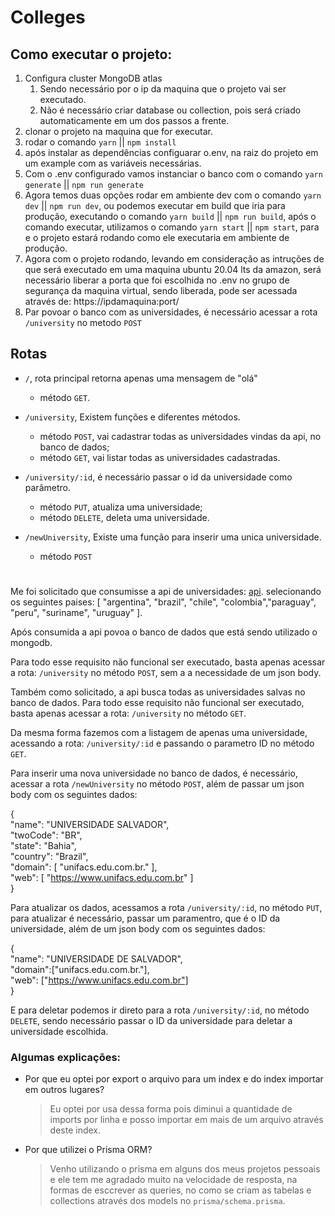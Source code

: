 # Colleges

## Como executar o projeto:


1. Configura cluster MongoDB atlas
   1. Sendo necessário por o ip da maquina que o projeto vai ser executado.
   2. Não é necessário criar database ou collection, pois será criado automaticamente em um dos passos a frente.
2. clonar o projeto na maquina que for executar.
3. rodar o comando `yarn` || `npm install`
4. após instalar as dependências configuarar o.env, na raiz do projeto em um example com as variáveis necessárias.
5. Com o .env configurado vamos instanciar o banco com o comando `yarn generate` || `npm run generate`
6. Agora temos duas opções rodar em ambiente dev com o comando `yarn dev` || `npm run dev`, ou podemos executar em build que iria para produção, executando o comando `yarn build` || `npm run build`, após o comando executar, utilizamos o comando `yarn start` || `npm start`, para e o projeto estará rodando como ele executaria em ambiente de produção.
7. Agora com o projeto rodando, levando em consideração as intruções de que será executado em uma maquina ubuntu 20.04 lts da amazon, será necessário liberar a porta que foi escolhida no .env no grupo de segurança da maquina virtual, sendo liberada, pode ser acessada através de: https://ipdamaquina:port/
8. Par povoar o banco com as universidades, é necessário acessar a rota `/university` no metodo `POST`


## Rotas

* `/`, rota principal retorna apenas uma mensagem de "olá"
  * método `GET`.
  
* `/university`, Existem funções e diferentes métodos.
  * método `POST`, vai cadastrar todas as universidades vindas da api, no banco de dados;
  * método `GET`, vai listar todas as universidades cadastradas.
 
* `/university/:id`, é necessário passar o id da universidade como parâmetro.
  * método `PUT`, atualiza uma universidade;
  * método `DELETE`, deleta uma universidade.
* `/newUniversity`, Existe uma função para inserir uma unica universidade.
  * método `POST`

#

Me foi solicitado que consumisse a api de universidades: [api](http://universities.hipolabs.com/). selecionando os seguintes paises: [
  "argentina", "brazil", "chile", "colombia","paraguay", "peru", "suriname", "uruguay"
].

Após consumida a api povoa o banco de dados que está sendo utilizado o mongodb.

Para todo esse requisito não funcional ser executado, basta apenas acessar a rota: `/university` no método `POST`, sem a a necessidade de um json body.

Também como solicitado, a api busca todas as universidades salvas no banco de dados. Para todo esse requisito não funcional ser executado, basta apenas acessar a rota: `/university` no método `GET`.

Da mesma forma fazemos com a listagem de apenas uma universidade, acessando a rota: `/university/:id` e passando o parametro ID no método `GET`.

Para inserir uma nova universidade no banco de dados, é necessário, acessar a rota `/newUniversity` no método `POST`, além de passar um json body com os seguintes dados:

{<br>
    "name": "UNIVERSIDADE SALVADOR",<br>
		"twoCode": "BR",<br>
		"state": "Bahia",<br>
		"country": "Brazil",<br>
		"domain": [
			"unifacs.edu.com.br."
		],<br>
		"web": [
			"https://www.unifacs.edu.com.br"
		]<br>
}

Para atualizar os dados, acessamos a rota `/university/:id`, no método `PUT`, para atualizar é necessário, passar um paramentro, que é o ID da universidade, além de um json body com os seguintes dados:

{<br>
	"name": "UNIVERSIDADE DE SALVADOR",<br>
  "domain":["unifacs.edu.com.br."],<br>
  "web": ["https://www.unifacs.edu.com.br"]<br>
}

E para deletar podemos ir direto para a rota `/university/:id`, no método `DELETE`, sendo necessário passar o ID da universidade para deletar a universidade escolhida.


### Algumas explicações:

* Por que eu optei por export o arquivo para um index e do index importar em outros lugares?
  > Eu optei por usa dessa forma pois diminui a quantidade de imports por linha e posso importar em mais de um arquivo através deste index.

* Por que utilizei o Prisma ORM?
  > Venho utilizando o prisma em alguns dos meus projetos pessoais e ele tem me agradado muito na velocidade de resposta, na formas de esccrever as queries, no como se criam as tabelas e collections através dos models no `prisma/schema.prisma`.


